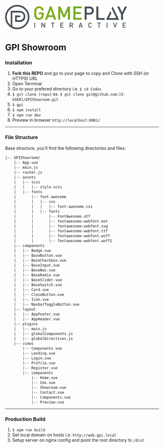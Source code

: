 ![GPI Logo](https://raw.githubusercontent.com/mussulini/gpi/master/public/img/brand/logo.png)

# GPI Showroom

### Installation
1. **Fork this REPO** and go to your page to copy and Clone with SSH (or HTTPS) URL
2. Open Terminal
3. Go to your prefered directory i.e. `$ cd Codes`
4. `$ git clone [repo]` ex. `$ git clone git@github.com:[X-USER]/GPIShowroom.git`
5. `$ gpi`
6. `$ npm install`
7. `$ npm run dev`
8. Preview in browser `http://localhost:8081/`

<hr>

### File Structure

<p>Base structure, you’ll find the following directories and files:</p>

<pre class="highlight">
<code>|-- GPIShowroom/
    |-- App.vue
    |-- main.js
    |-- router.js
    |-- assets
    |   |-- scss
    |   |   |-- style.scss
    |   |-- fonts
    |       |-- font-awesome
    |       |   |-- css
    |       |   |   |-- font-awesome.css
    |       |   |-- fonts
    |       |       |-- FontAwesome.otf
    |       |       |-- fontawesome-webfont.eot
    |       |       |-- fontawesome-webfont.svg
    |       |       |-- fontawesome-webfont.ttf
    |       |       |-- fontawesome-webfont.woff
    |       |       |-- fontawesome-webfont.woff2
    |-- components
    |   |-- Badge.vue
    |   |-- BaseButton.vue
    |   |-- BaseCheckbox.vue
    |   |-- BaseInput.vue
    |   |-- BaseNav.vue
    |   |-- BaseRadio.vue
    |   |-- BaseSlider.vue
    |   |-- BaseSwitch.vue
    |   |-- Card.vue
    |   |-- CloseButton.vue
    |   |-- Icon.vue
    |   |-- NavbarToggleButton.vue
    |-- layout
    |   |-- AppFooter.vue
    |   |-- AppHeader.vue
    |-- plugins
    |   |-- main.js
    |   |-- globalComponents.js
    |   |-- globalDirectives.js
    |-- views
        |-- Components.vue
        |-- Landing.vue
        |-- Login.vue
        |-- Profile.vue
        |-- Register.vue
        |-- components
            |-- Home.vue
            |-- Cms.vue
            |-- Showroom.vue
            |-- Contact.vue
            |-- Components.vue
            |-- Preview.vue
</code></pre>

<hr>

### Production Build

1. `$ npm run build`
2. Set local domain on hosts i.e. `http://web.gpi.local`
2. Setup server on nginx config and point the root directory to `/dist`
